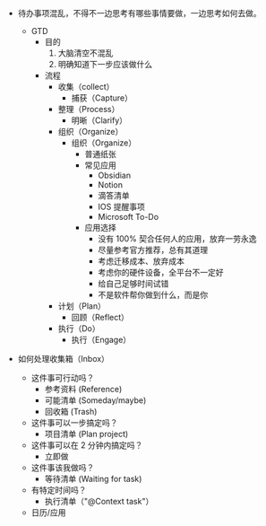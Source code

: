 - 待办事项混乱，不得不一边思考有哪些事情要做，一边思考如何去做。
	- GTD
		- 目的
			1. 大脑清空不混乱
			2. 明确知道下一步应该做什么
		- 流程
			- 收集（collect）
				- 捕获（Capture）
			- 整理（Process）
				- 明晰（Clarify）
			- 组织（Organize）
				- 组织（Organize）
					- 普通纸张
					- 常见应用
						- Obsidian
						- Notion
						- 滴答清单
						- IOS 提醒事项
						- Microsoft To-Do
					- 应用选择
						- 没有 100% 契合任何人的应用，放弃一劳永逸
						- 尽量参考官方推荐，总有其道理
						- 考虑迁移成本、放弃成本
						- 考虑你的硬件设备，全平台不一定好
						- 给自己足够时间试错
						- 不是软件帮你做到什么，而是你
			- 计划（Plan）
				- 回顾（Reflect）
			- 执行（Do）
				- 执行（Engage）


- 如何处理收集箱（Inbox）
	- 这件事可行动吗？
		- 参考资料 (Reference)
		- 可能清单 (Someday/maybe)
		- 回收箱 (Trash)
	- 这件事可以一步搞定吗？
		- 项目清单 (Plan project)
	- 这件事可以在 2 分钟内搞定吗？
		- 立即做
	- 这件事该我做吗？
		- 等待清单 (Waiting for task)
	- 有特定时间吗？
		- 执行清单（"@Context task"）
	- 日历/应用
